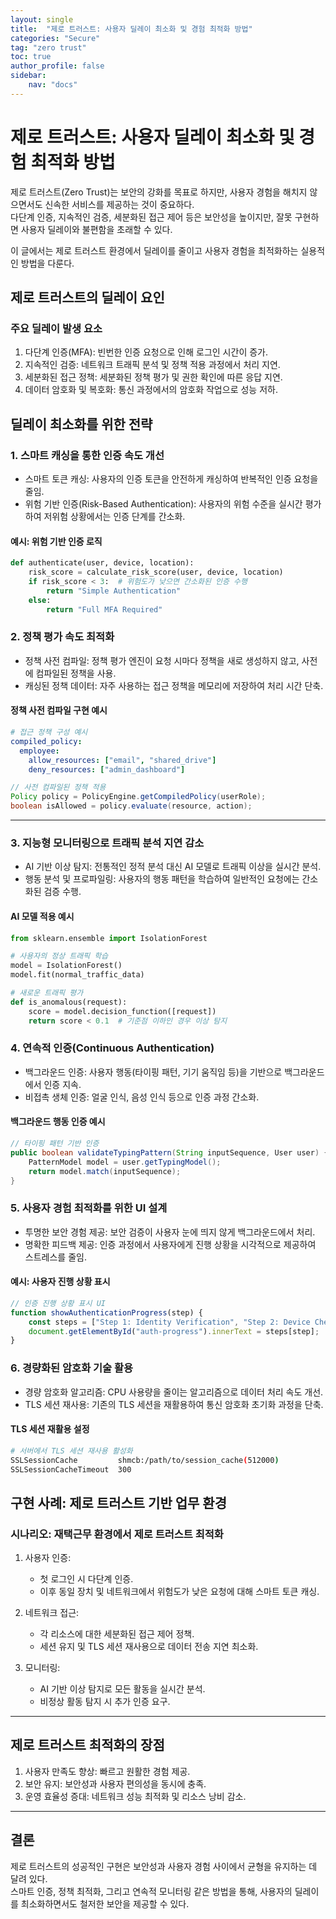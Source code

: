 ```yaml
---
layout: single
title:  "제로 트러스트: 사용자 딜레이 최소화 및 경험 최적화 방법"
categories: "Secure"
tag: "zero trust"
toc: true
author_profile: false
sidebar:
    nav: "docs"
---
```


# 제로 트러스트: 사용자 딜레이 최소화 및 경험 최적화 방법

제로 트러스트(Zero Trust)는 보안의 강화를 목표로 하지만, 사용자 경험을 해치지 않으면서도 신속한 서비스를 제공하는 것이 중요하다.  
다단계 인증, 지속적인 검증, 세분화된 접근 제어 등은 보안성을 높이지만, 잘못 구현하면 사용자 딜레이와 불편함을 초래할 수 있다.  

이 글에서는 제로 트러스트 환경에서 딜레이를 줄이고 사용자 경험을 최적화하는 실용적인 방법을 다룬다.


## 제로 트러스트의 딜레이 요인

### 주요 딜레이 발생 요소

1. 다단계 인증(MFA): 빈번한 인증 요청으로 인해 로그인 시간이 증가.  
2. 지속적인 검증: 네트워크 트래픽 분석 및 정책 적용 과정에서 처리 지연.  
3. 세분화된 접근 정책: 세분화된 정책 평가 및 권한 확인에 따른 응답 지연.  
4. 데이터 암호화 및 복호화: 통신 과정에서의 암호화 작업으로 성능 저하.  


## 딜레이 최소화를 위한 전략

### 1. 스마트 캐싱을 통한 인증 속도 개선

- 스마트 토큰 캐싱: 사용자의 인증 토큰을 안전하게 캐싱하여 반복적인 인증 요청을 줄임.  
- 위험 기반 인증(Risk-Based Authentication): 사용자의 위험 수준을 실시간 평가하여 저위험 상황에서는 인증 단계를 간소화.  

#### 예시: 위험 기반 인증 로직

```python
def authenticate(user, device, location):
    risk_score = calculate_risk_score(user, device, location)
    if risk_score < 3:  # 위험도가 낮으면 간소화된 인증 수행
        return "Simple Authentication"
    else:
        return "Full MFA Required"
```  


### 2. 정책 평가 속도 최적화

- 정책 사전 컴파일: 정책 평가 엔진이 요청 시마다 정책을 새로 생성하지 않고, 사전에 컴파일된 정책을 사용.  
- 캐싱된 정책 데이터: 자주 사용하는 접근 정책을 메모리에 저장하여 처리 시간 단축.  

#### 정책 사전 컴파일 구현 예시

```yaml
# 접근 정책 구성 예시
compiled_policy:
  employee: 
    allow_resources: ["email", "shared_drive"]
    deny_resources: ["admin_dashboard"]
```  

```java
// 사전 컴파일된 정책 적용
Policy policy = PolicyEngine.getCompiledPolicy(userRole);
boolean isAllowed = policy.evaluate(resource, action);
```  

---

### 3. 지능형 모니터링으로 트래픽 분석 지연 감소

- AI 기반 이상 탐지: 전통적인 정적 분석 대신 AI 모델로 트래픽 이상을 실시간 분석.  
- 행동 분석 및 프로파일링: 사용자의 행동 패턴을 학습하여 일반적인 요청에는 간소화된 검증 수행.  

#### AI 모델 적용 예시

```python
from sklearn.ensemble import IsolationForest

# 사용자의 정상 트래픽 학습
model = IsolationForest()
model.fit(normal_traffic_data)

# 새로운 트래픽 평가
def is_anomalous(request):
    score = model.decision_function([request])
    return score < 0.1  # 기준점 이하인 경우 이상 탐지
```  


### 4. 연속적 인증(Continuous Authentication)

- 백그라운드 인증: 사용자 행동(타이핑 패턴, 기기 움직임 등)을 기반으로 백그라운드에서 인증 지속.  
- 비접촉 생체 인증: 얼굴 인식, 음성 인식 등으로 인증 과정 간소화.  

#### 백그라운드 행동 인증 예시

```java
// 타이핑 패턴 기반 인증
public boolean validateTypingPattern(String inputSequence, User user) {
    PatternModel model = user.getTypingModel();
    return model.match(inputSequence);
}
```  


### 5. 사용자 경험 최적화를 위한 UI 설계

- 투명한 보안 경험 제공: 보안 검증이 사용자 눈에 띄지 않게 백그라운드에서 처리.  
- 명확한 피드백 제공: 인증 과정에서 사용자에게 진행 상황을 시각적으로 제공하여 스트레스를 줄임.  

#### 예시: 사용자 진행 상황 표시

```javascript
// 인증 진행 상황 표시 UI
function showAuthenticationProgress(step) {
    const steps = ["Step 1: Identity Verification", "Step 2: Device Check", "Step 3: Resource Access"];
    document.getElementById("auth-progress").innerText = steps[step];
}
```


### 6. 경량화된 암호화 기술 활용

- 경량 암호화 알고리즘: CPU 사용량을 줄이는 알고리즘으로 데이터 처리 속도 개선.  
- TLS 세션 재사용: 기존의 TLS 세션을 재활용하여 통신 암호화 초기화 과정을 단축.  

#### TLS 세션 재활용 설정

```bash
# 서버에서 TLS 세션 재사용 활성화
SSLSessionCache         shmcb:/path/to/session_cache(512000)
SSLSessionCacheTimeout  300
```


## 구현 사례: 제로 트러스트 기반 업무 환경

### 시나리오: 재택근무 환경에서 제로 트러스트 최적화

1. 사용자 인증: 
   - 첫 로그인 시 다단계 인증.  
   - 이후 동일 장치 및 네트워크에서 위험도가 낮은 요청에 대해 스마트 토큰 캐싱.  

2. 네트워크 접근:
   - 각 리소스에 대한 세분화된 접근 제어 정책.  
   - 세션 유지 및 TLS 세션 재사용으로 데이터 전송 지연 최소화.  

3. 모니터링:
   - AI 기반 이상 탐지로 모든 활동을 실시간 분석.  
   - 비정상 활동 탐지 시 추가 인증 요구.  

---

## 제로 트러스트 최적화의 장점

1. 사용자 만족도 향상: 빠르고 원활한 경험 제공.  
2. 보안 유지: 보안성과 사용자 편의성을 동시에 충족.  
3. 운영 효율성 증대: 네트워크 성능 최적화 및 리소스 낭비 감소.  

---

## 결론

제로 트러스트의 성공적인 구현은 보안성과 사용자 경험 사이에서 균형을 유지하는 데 달려 있다.  
스마트 인증, 정책 최적화, 그리고 연속적 모니터링 같은 방법을 통해, 사용자의 딜레이를 최소화하면서도 철저한 보안을 제공할 수 있다.  
